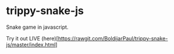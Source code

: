 # trippy-snake-js
Snake game in javascript.



Try it out LIVE (here)[https://rawgit.com/BoldijarPaul/trippy-snake-js/master/index.html]